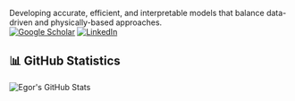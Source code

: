 Developing accurate, efficient, and interpretable models that balance data-driven and physically-based approaches.  
[![Google Scholar](https://img.shields.io/badge/Scholar-4285F4?style=flat-square&logo=google-scholar&logoColor=white)](https://scholar.google.com/citations?user=IxItI3UAAAAJ&hl)  [![LinkedIn](https://img.shields.io/badge/LinkedIn-0A66C2?style=flat-square&logo=linkedin&logoColor=white)](https://www.linkedin.com/in/egor-rumiantsev-6b64b6255/)
## 📊 GitHub Statistics  

![Egor's GitHub Stats](https://github-readme-stats.vercel.app/api?username=E-Rum&show_icons=true&theme=radical)  

